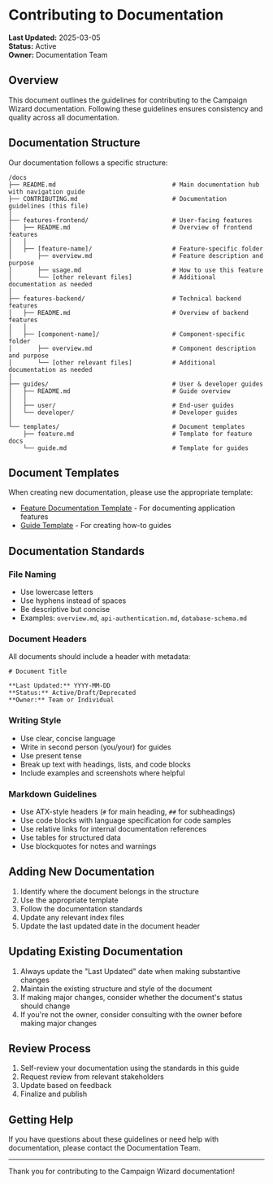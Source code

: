 # Contributing to Documentation

**Last Updated:** 2025-03-05  
**Status:** Active  
**Owner:** Documentation Team

## Overview

This document outlines the guidelines for contributing to the Campaign Wizard documentation. Following these guidelines ensures consistency and quality across all documentation.

## Documentation Structure

Our documentation follows a specific structure:

```
/docs
├── README.md                                # Main documentation hub with navigation guide
├── CONTRIBUTING.md                          # Documentation guidelines (this file)
│
├── features-frontend/                       # User-facing features
│   ├── README.md                            # Overview of frontend features
│   │
│   ├── [feature-name]/                      # Feature-specific folder
│       ├── overview.md                      # Feature description and purpose
│       ├── usage.md                         # How to use this feature
│       └── [other relevant files]           # Additional documentation as needed
│
├── features-backend/                        # Technical backend features
│   ├── README.md                            # Overview of backend features
│   │
│   ├── [component-name]/                    # Component-specific folder
│       ├── overview.md                      # Component description and purpose
│       └── [other relevant files]           # Additional documentation as needed
│
├── guides/                                  # User & developer guides
│   ├── README.md                            # Guide overview
│   │
│   ├── user/                                # End-user guides
│   └── developer/                           # Developer guides
│
└── templates/                               # Document templates
    ├── feature.md                           # Template for feature docs
    └── guide.md                             # Template for guides
```

## Document Templates

When creating new documentation, please use the appropriate template:

- [Feature Documentation Template](./templates/feature.md) - For documenting application features
- [Guide Template](./templates/guide.md) - For creating how-to guides

## Documentation Standards

### File Naming

- Use lowercase letters
- Use hyphens instead of spaces
- Be descriptive but concise
- Examples: `overview.md`, `api-authentication.md`, `database-schema.md`

### Document Headers

All documents should include a header with metadata:

```
# Document Title

**Last Updated:** YYYY-MM-DD  
**Status:** Active/Draft/Deprecated  
**Owner:** Team or Individual
```

### Writing Style

- Use clear, concise language
- Write in second person (you/your) for guides
- Use present tense
- Break up text with headings, lists, and code blocks
- Include examples and screenshots where helpful

### Markdown Guidelines

- Use ATX-style headers (`#` for main heading, `##` for subheadings)
- Use code blocks with language specification for code samples
- Use relative links for internal documentation references
- Use tables for structured data
- Use blockquotes for notes and warnings

## Adding New Documentation

1. Identify where the document belongs in the structure
2. Use the appropriate template
3. Follow the documentation standards
4. Update any relevant index files
5. Update the last updated date in the document header

## Updating Existing Documentation

1. Always update the "Last Updated" date when making substantive changes
2. Maintain the existing structure and style of the document
3. If making major changes, consider whether the document's status should change
4. If you're not the owner, consider consulting with the owner before making major changes

## Review Process

1. Self-review your documentation using the standards in this guide
2. Request review from relevant stakeholders
3. Update based on feedback
4. Finalize and publish

## Getting Help

If you have questions about these guidelines or need help with documentation, please contact the Documentation Team.

---

Thank you for contributing to the Campaign Wizard documentation! 